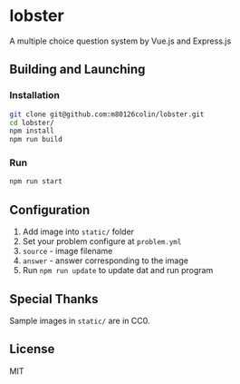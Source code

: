 # lobster

A multiple choice question system by Vue.js and Express.js

## Building and Launching

### Installation

``` bash
git clone git@github.com:m80126colin/lobster.git
cd lobster/
npm install
npm run build
```

### Run

``` bash
npm run start
```

## Configuration

1. Add image into `static/` folder
2. Set your problem configure at `problem.yml`
  1. `source` - image filename
  2. `answer` - answer corresponding to the image
3. Run `npm run update` to update dat and run program

## Special Thanks

Sample images in `static/` are in CC0.

## License

MIT